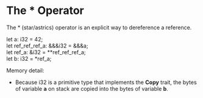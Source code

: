 # The * Operator

The * (star/astrics) operator is an explicit way to dereference a reference.

let a: i32 = 42;  
let ref\_ref\_ref\_a: &&&i32 = &&&a;  
let ref\_a: &i32 = \**ref\_ref\_ref\_a;  
let b: i32 = \*ref_a;  

Memory detail:

* Because i32 is a primitive type that implements the **Copy** trait, the bytes of variable **a** on stack are copied into the bytes of variable **b**.

